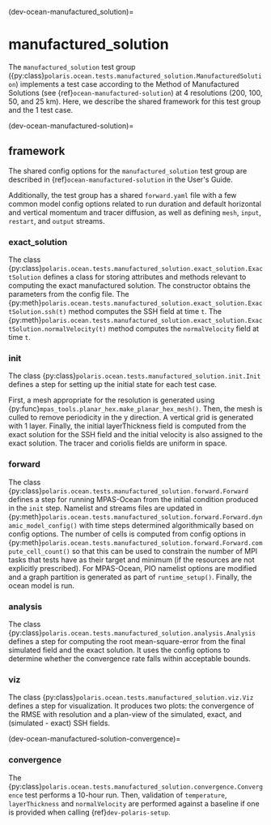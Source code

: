 (dev-ocean-manufactured_solution)=

# manufactured_solution

The `manufactured_solution` test group
({py:class}`polaris.ocean.tests.manufactured_solution.ManufacturedSolution`)
implements a test case according to the Method of Manufactured Solutions
(see {ref}`ocean-manufactured-solution`) at 4 resolutions (200, 100, 50, and 25 km).  Here,
we describe the shared framework for this test group and the 1 test case.

(dev-ocean-manufactured-solution)=

## framework

The shared config options for the `manufactured_solution` test group
are described in {ref}`ocean-manufactured-solution` in the User's Guide.

Additionally, the test group has a shared `forward.yaml` file with
a few common model config options related to run duration and default 
horizontal  and vertical momentum and tracer diffusion, as well as defining 
`mesh`, `input`, `restart`, and `output` streams.

### exact_solution

The class {py:class}`polaris.ocean.tests.manufactured_solution.exact_solution.ExactSolution`
defines a class for storing attributes and methods relevant to computing the
exact manufactured solution.  The constructor obtains the parameters from the
config file. The
{py:meth}`polaris.ocean.tests.manufactured_solution.exact_solution.ExactSolution.ssh(t)`
method computes the SSH field at time `t`.  The
{py:meth}`polaris.ocean.tests.manufactured_solution.exact_solution.ExactSolution.normalVelocity(t)`
method computes the `normalVelocity` field at time `t`.

### init

The class {py:class}`polaris.ocean.tests.manufactured_solution.init.Init`
defines a step for setting up the initial state for each test case.

First, a mesh appropriate for the resolution is generated using
{py:func}`mpas_tools.planar_hex.make_planar_hex_mesh()`.  Then, the mesh is
culled to remove periodicity in the y direction.  A vertical grid is generated
with 1 layer.  Finally, the initial layerThickness field is computed from the
exact solution for the SSH field and the initial velocity is also assigned to
the exact solution. The tracer and coriolis fields are uniform in space.

### forward

The class {py:class}`polaris.ocean.tests.manufactured_solution.forward.Forward`
defines a step for running MPAS-Ocean from the initial condition produced in
the `init` step.  Namelist and streams files are updated in
{py:meth}`polaris.ocean.tests.manufactured_solution.forward.Forward.dynamic_model_config()`
with time steps determined algorithmically based on config options.  The
number of cells is computed from config options in
{py:meth}`polaris.ocean.tests.manufactured_solution.forward.Forward.compute_cell_count()`
so that this can be used to constrain the number of MPI tasks that tests
have as their target and minimum (if the resources are not explicitly
prescribed).  For MPAS-Ocean, PIO namelist options are modified and a
graph partition is generated as part of `runtime_setup()`.  Finally, the ocean 
model is run.

### analysis

The class {py:class}`polaris.ocean.tests.manufactured_solution.analysis.Analysis`
defines a step for computing the root mean-square-error from the final
simulated field and the exact solution. It uses the config options to determine
whether the convergence rate falls within acceptable bounds.

### viz

The class {py:class}`polaris.ocean.tests.manufactured_solution.viz.Viz`
defines a step for visualization. It produces two plots: the convergence of the
RMSE with resolution and a plan-view of the simulated, exact, and (simulated -
exact) SSH fields.

(dev-ocean-manufactured-solution-convergence)=

### convergence

The {py:class}`polaris.ocean.tests.manufactured_solution.convergence.Convergence`
test performs a 10-hour run.  Then, validation of `temperature`, 
`layerThickness` and `normalVelocity` are performed against a
baseline if one is provided when calling {ref}`dev-polaris-setup`.
